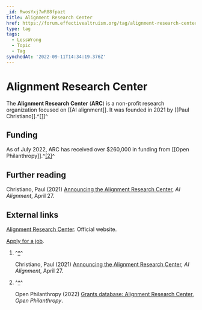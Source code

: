 ```yaml
---
_id: RwosYxj7wR88fpazt
title: Alignment Research Center
href: https://forum.effectivealtruism.org/tag/alignment-research-center
type: tag
tags:
  - LessWrong
  - Topic
  - Tag
synchedAt: '2022-09-11T14:34:19.376Z'
---
```

# Alignment Research Center

The **Alignment Research Center** (**ARC**) is a non-profit research organization focused on [[AI alignment]]. It was founded in 2021 by [[Paul Christiano]].^[\[1\]](#fnspcuyhg3dn)^

Funding
-------

As of July 2022, ARC has received over $260,000 in funding from [[Open Philanthropy]].^[\[2\]](#fnne9cdpp8j7o)^ 

Further reading
---------------

Christiano, Paul (2021) [Announcing the Alignment Research Center](https://ai-alignment.com/announcing-the-alignment-research-center-a9b07f77431b), *AI Alignment*, April 27.

External links
--------------

[Alignment Research Center](https://alignmentresearchcenter.org/). Official website.

[Apply for a job](https://alignment.org/hiring/).

1.  ^**[^](#fnrefspcuyhg3dn)**^
    
    Christiano, Paul (2021) [Announcing the Alignment Research Center](https://ai-alignment.com/announcing-the-alignment-research-center-a9b07f77431b), *AI Alignment*, April 27.
    
2.  ^**[^](#fnrefne9cdpp8j7o)**^
    
    Open Philanthropy (2022) [Grants database: Alignment Research Center](https://www.openphilanthropy.org/grants/?q=&organization-name=alignment-research-center), *Open Philanthropy*.